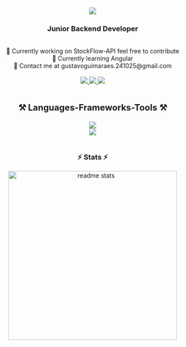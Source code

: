 <h1 align="center">
    <img src="https://readme-typing-svg.herokuapp.com/?font=Righteous&size=35&center=true&vCenter=true&width=500&height=70&duration=3500&lines=Gustavo+Guimarães+Lins;"/>
</h1>

<h3 align="center">Junior Backend Developer</h3>

<br>

<div align="center">
 🔭 Currently working on StockFlow-API feel free to contribute 
 <br>
 🌱 Currently learning Angular
<br>
📩 Contact me at gustavoguimaraes.241025@gmail.com
</div>

<br>
 
<div align="center"> 
    <a href="https://www.instagram.com/1gustavolins/">
        <img src="https://img.shields.io/badge/Instagram-000?style=for-the-badge&logo=instagram&logoColor=3CAEEB"/>
  </a>
  <a href="https://www.linkedin.com/in/gustavoglins/" target="_blank">
    <img src="https://img.shields.io/badge/LinkedIn-000?style=for-the-badge&logo=linkedin&logoColor=3CAEEB" target="_blank" />
  </a>
  <a href="https://gustavoglins.github.io/glinsportfolio/" target="_blank">
     <img src="https://img.shields.io/badge/Portfolio-000?style=for-the-badge&logo=todoist&logoColor=3CAEEB" target="_blank" />
  </a>
</div>

#

<h3 align="center" style="font-size:20px;">
  <strong>⚒️ Languages-Frameworks-Tools ⚒️</strong>
</h3>

<div align="center">
    <img src="https://skillicons.dev/icons?i=html,css,angular"/>
    <br>
    <img src="https://skillicons.dev/icons?i=java,spring,hibernate,typescript,postgresql,mysql,mongodb"/>
    <br>
</div>

#

<h3 align="center">
  <strong>⚡ Stats ⚡</strong>
</h3>

<div align=center>
  <img width=390 src="https://github-readme-stats-salesp07.vercel.app/api?username=gustavoglins&count_private=true&show_icons=true&theme=default&rank_icon=github&border_radius=10&bg_color=000&title_color=FFF&text_color=FFF&icon_color=3CAEEB&border_color=3CAEEB&hide_title=true" alt="readme stats"/>
</div>
